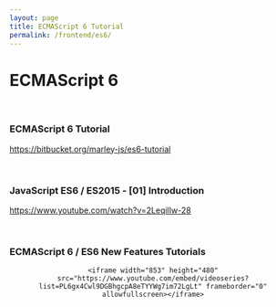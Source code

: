 ```yaml
---
layout: page
title: ECMAScript 6 Tutorial
permalink: /frontend/es6/
---
```


# ECMAScript 6


<br/>

### ECMAScript 6 Tutorial

https://bitbucket.org/marley-js/es6-tutorial

<br/>

### JavaScript ES6 / ES2015 - [01] Introduction
https://www.youtube.com/watch?v=2LeqilIw-28



<br/>

### ECMAScript 6 / ES6 New Features Tutorials

<div align="center">

    <iframe width="853" height="480" src="https://www.youtube.com/embed/videoseries?list=PL6gx4Cwl9DGBhgcpA8eTYYWg7im72LgLt" frameborder="0" allowfullscreen></iframe>

</div>

